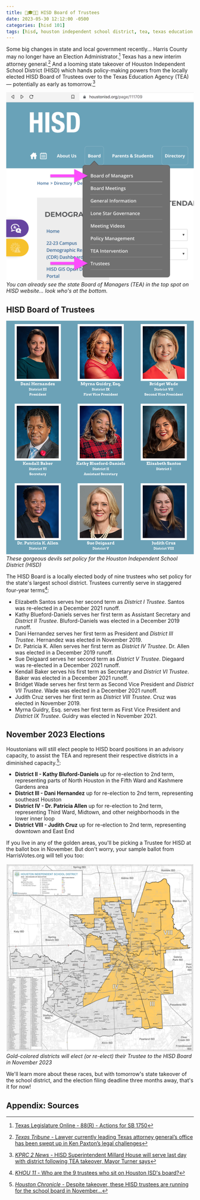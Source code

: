 ```yaml
---
title: 🍎🎓🚌🎒 HISD Board of Trustees
date: 2023-05-30 12:12:00 -0500
categories: [hisd 101]
tags: [hisd, houston independent school district, tea, texas education agency, hisd board of trustees]     # TAG names should always be lowercase
---
```


Some big changes in state and local government recently... Harris County may no longer have an Election Administrator.[^2] Texas has a new interim attorney general.[^3] And a looming state takeover of Houston Independent School District (HISD) which hands policy-making powers from the locally elected HISD Board of Trustees over to the Texas Education Agency (TEA) — potentially as early as tomorrow.[^4]

![HISD website screenshot](/assets/img/hisd_takeover.png)
_You can already see the state Board of Managers (TEA) in the top spot on HISD website... look who's at the bottom._

## HISD Board of Trustees

![HISD Board of Trustees](/assets/img/hisd.png)
_These gorgeous devils set policy for the Houston Independent School District (HISD)_

The HISD Board is a locally elected body of nine trustees who set policy for the state's largest school district. Trustees currently serve in staggered four-year terms[^1]:
* Elizabeth Santos serves her second term as *District I Trustee*. Santos was re-elected in a December 2021 runoff.
* Kathy Blueford-Daniels serves her first term as Assistant Secretary and *District II Trustee*. Bluford-Daniels was elected in a December 2019 runoff.
* Dani Hernandez serves her first term as President and *District III Trustee*. Hernandez was elected in November 2019.
* Dr. Patricia K. Allen serves her first term as *District IV Trustee*. Dr. Allen was elected in a December 2019 runoff.
* Sue Deigaard serves her second term as *District V Trustee*. Diegaard was re-elected in a December 2021 runoff.
* Kendall Baker serves his first term as Secretary and *District VI Trustee*. Baker was elected in a December 2021 runoff.
* Bridget Wade serves her first term as Second Vice President and *District VII Trustee*. Wade was elected in a December 2021 runoff.
* Judith Cruz serves her first term as *District VIII Trustee*. Cruz was elected in November 2019.
* Myrna Guidry, Esq. serves her first term as First Vice President and *District IX Trustee*. Guidry was elected in November 2021.

## November 2023 Elections

Houstonians will still elect people to HISD board positions in an advisory capacity, to assist the TEA and represent their respective districts in a diminished capacity.[^5]:
* **District II - Kathy Bluford-Daniels** up for re-election to 2nd term, representing parts of North Houston in the Fifth Ward and Kashmere Gardens area
* **District III - Dani Hernandez** up for re-election to 2nd term, representing southeast Houston
* **District IV - Dr. Patricia Allen** up for re-election to 2nd term, representing Third Ward, Midtown, and other neighborhoods in the lower inner loop
* **District VIII - Judith Cruz** up for re-election to 2nd term, representing downtown and East End

If you live in any of the golden areas, you'll be picking a Trustee for HISD at the ballot box in November. But don't worry, your sample ballot from HarrisVotes.org will tell you too:

![HISD District Map](/assets/img/hisd_election_map.png)
_Gold-colored districts will elect (or re-elect) their Trustee to the HISD Board in November 2023_

We'll learn more about these races, but with tomorrow's state takeover of the school district, and the election filing deadline three months away, that's it for now!

## Appendix: Sources

[^1]: <a href="https://www.khou.com/article/news/education/houston-isd-board-trustees/285-30ea8895-6f80-4ab0-8f30-a44c0e8df69a" target="_blank">*KHOU 11* - Who are the 9 trustees who sit on Houston ISD's board?</a>
[^2]: <a href="https://capitol.texas.gov/BillLookup/Actions.aspx?LegSess=88R&Bill=SB1750" target="_blank">Texas Legislature Online - 88(R) - Actions for SB 1750</a>
[^3]: <a href="https://www.texastribune.org/2023/05/29/paxton-impeachment-brent-webster/" target="_blank">*Texas Tribune* - Lawyer currently leading Texas attorney general’s office has been swept up in Ken Paxton’s legal challenges</a>
[^4]: <a href="https://www.click2houston.com/news/local/2023/05/26/hisd-superintendent-millard-house-will-serve-last-day-with-district-following-tea-takeover-mayor-turner-says/" target="_blank">*KPRC 2 News* - HISD Superintendent Millard House will serve last day with district following TEA takeover, Mayor Turner says</a>
[^5]: <a href="https://www.houstonchronicle.com/news/houston-texas/education/article/hisd-school-board-election-takeover-17857078.php" target="_blank">*Houston Chronicle* - Despite takeover, these HISD trustees are running for the school board in November...</a>